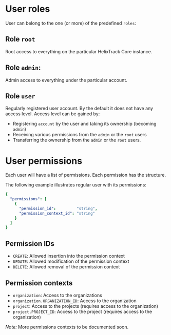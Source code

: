 # User roles

User can belong to the one (or more) of the predefined `roles`:

## Role `root` 

Root access to everything on the particular HelixTrack Core instance.

## Role `admin`: 

Admin access to everything under the particular account.

## Role `user`

Regularly registered user account. By the default it does not have any access
level. Access level can be gained by:

- Registering `account` by the user and taking its ownership (becoming `admin`)
- Receiving various permissions from the `admin` or the `root` users
- Transferring the ownership from the `admin` or the `root` users.

# User permissions

Each user will have a list of permissions. Each permission has the structure.

The following example illustrates regular user with its permissions:

```yaml
{
  "permissions": [
    {
      "permission_id":         "string",
      "permission_context_id": "string"
    }
  ]
}
```

## Permission IDs

- `CREATE`: Allowed insertion into the permission context
- `UPDATE`: Allowed modification of the permission context
- `DELETE`: Allowed removal of the permission context

## Permission contexts

- `organization`: Access to the organizations
- `organization.ORGANIZATION_ID`: Access to the organization
- `project`: Access to the projects (requires access to the organization)
- `project.PROJECT_ID`: Access to the project (requires access to the organization)

*Note:* More permissions contexts to be documented soon.
